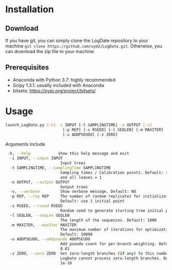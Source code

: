 # Installation
## Download
If you have git, you can simply clone the LogDate repository to your machine `git clone https://github.com/uym2/LogDate.git`. Otherwise, you can download the zip file to your machine.
## Prerequisites
- Anaconda with Python 3.7: highly recommended
- Scipy 1.3.1: usually included with Anaconda
- bitsets: https://pypi.org/project/bitsets/

# Usage
```bash
launch_LogDate.py [-h] -i INPUT [-t SAMPLINGTIME] -o OUTPUT [-v]
                         [-p REP] [-s RSEED] [-l SEQLEN] [-m MAXITER]
                         [-u ADDPSEUDO] [-z ZERO]
```
Arguments include

```bash
 -h, --help            show this help message and exit
  -i INPUT, --input INPUT
                        Input trees
  -t SAMPLINGTIME, --samplingTime SAMPLINGTIME
                        Sampling times / Calibration points. Default: root = 0
                        and all leaves = 1
  -o OUTPUT, --output OUTPUT
                        Output trees
  -v, --verbose         Show verbose message. Default: NO
  -p REP, --rep REP     The number of random replicates for initialization.
                        Default: use 1 initial point
  -s RSEED, --rseed RSEED
                        Random seed to generate starting tree initial points
  -l SEQLEN, --seqLen SEQLEN
                        The length of the sequences. Default: 1000
  -m MAXITER, --maxIter MAXITER
                        The maximum number of iterations for optimization.
                        Default: 50000
  -u ADDPSEUDO, --addpseudo ADDPSEUDO
                        Add pseudo count for per-branch weighting. Default:
                        0.01
  -z ZERO, --zero ZERO  Set zero-length branches (if any) to this number.
                        LogDate cannot process zero-length branches. Default:
                        1e-10
```
